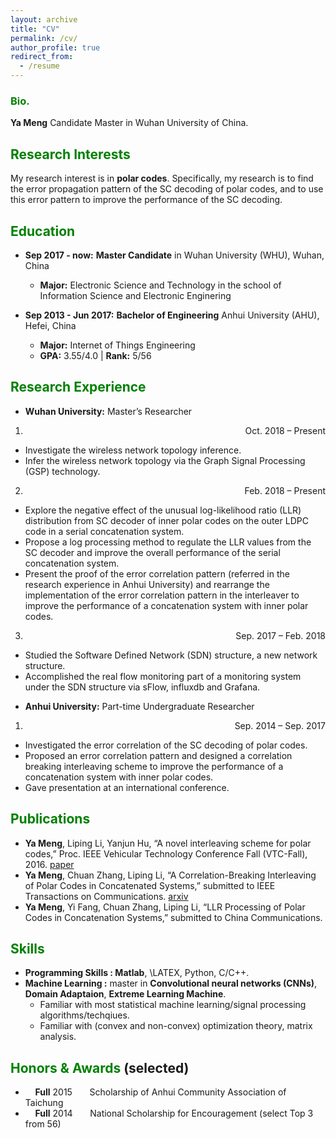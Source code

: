 ```yaml
---
layout: archive
title: "CV"
permalink: /cv/
author_profile: true
redirect_from:
  - /resume
---
```


### <span style="color: green"> Bio. </span> 
**Ya Meng** Candidate Master in Wuhan University of China.

## <span style="color: green"> Research Interests </span>
My research interest is in **polar codes**. Specifically, my research is to find the error propagation pattern of the SC
decoding of polar codes, and to use this error pattern to improve the performance of the SC decoding.

## <span style="color: green"> Education </span>
* **Sep 2017 - now:** **Master Candidate** in Wuhan University (WHU), Wuhan, China
  - **Major:**  Electronic Science and Technology in the school of Information Science and Electronic Enginering 
  
* **Sep 2013 - Jun 2017:** **Bachelor of Engineering** Anhui University (AHU), Hefei, China
  - **Major:**  Internet of Things Engineering
  - **GPA:** 3.55/4.0 \| **Rank:** 5/56 &nbsp;&nbsp;

## <span style="color: green"> Research Experience </span>
* **Wuhan University:** Master’s Researcher  
1. <p align="right">Oct. 2018 – Present</p>
  - Investigate the wireless network topology inference.
  - Infer the wireless network topology via the Graph Signal Processing (GSP) technology.  
2. <p align="right">Feb. 2018 – Present</p>
  - Explore the negative effect of the unusual log-likelihood ratio (LLR) distribution from SC decoder
of inner polar codes on the outer LDPC code in a serial concatenation system.
  - Propose a log processing method to regulate the LLR values from the SC decoder and improve
the overall performance of the serial concatenation system.
  - Present the proof of the error correlation pattern (referred in the research experience in Anhui
University) and rearrange the implementation of the error correlation pattern in the interleaver
to improve the performance of a concatenation system with inner polar codes.  
3. <p align="right">Sep. 2017 – Feb. 2018</p>
  - Studied the Software Defined Network (SDN) structure, a new network structure.
  - Accomplished the real flow monitoring part of a monitoring system under the SDN structure via
sFlow, influxdb and Grafana.

* **Anhui University:** Part-time Undergraduate Researcher    
1. <p align="right">Sep. 2014 – Sep. 2017</p>
  - Investigated the error correlation of the SC decoding of polar codes.
  - Proposed an error correlation pattern and designed a correlation breaking interleaving scheme to improve
the performance of a concatenation system with inner polar codes.
  - Gave presentation at an international conference.

## <span style="color: green"> Publications </span>
* **Ya Meng**, Liping Li, Yanjun Hu, “A novel interleaving scheme for polar codes,” Proc. IEEE Vehicular
Technology Conference Fall (VTC-Fall), 2016. [paper](https://ieeexplore.ieee.org/stamp/stamp.jsp?tp=&arnumber=7880865)
* **Ya Meng**, Chuan Zhang, Liping Li, “A Correlation-Breaking Interleaving of Polar Codes in
Concatenated Systems,” submitted to IEEE Transactions on Communications. [arxiv](https://arxiv.org/pdf/1702.05202v2.pdf 
)
* **Ya Meng**, Yi Fang, Chuan Zhang, Liping Li, “LLR Processing of Polar Codes in Concatenation
Systems,” submitted to China Communications.

## <span style="color: green"> Skills </span>
* **Programming Skills : Matlab**, \LATEX, Python, C/C++.
* **Machine Learning :** master in **Convolutional neural networks (CNNs)**, **Domain Adaptaion**, **Extreme Learning Machine**.
  - Familiar with most statistical machine learning/signal processing algorithms/techqiues. 
  - Familiar with (convex and non-convex) optimization theory, matrix analysis. 

## <span style="color: green"> Honors & Awards </span>(selected)
*  &nbsp; &nbsp; **Full** 2015  &nbsp; &nbsp; &nbsp; Scholarship of Anhui Community Association of Taichung
*  &nbsp; &nbsp; **Full** 2014  &nbsp; &nbsp; &nbsp; National Scholarship for Encouragement (select Top 3 from 56)




